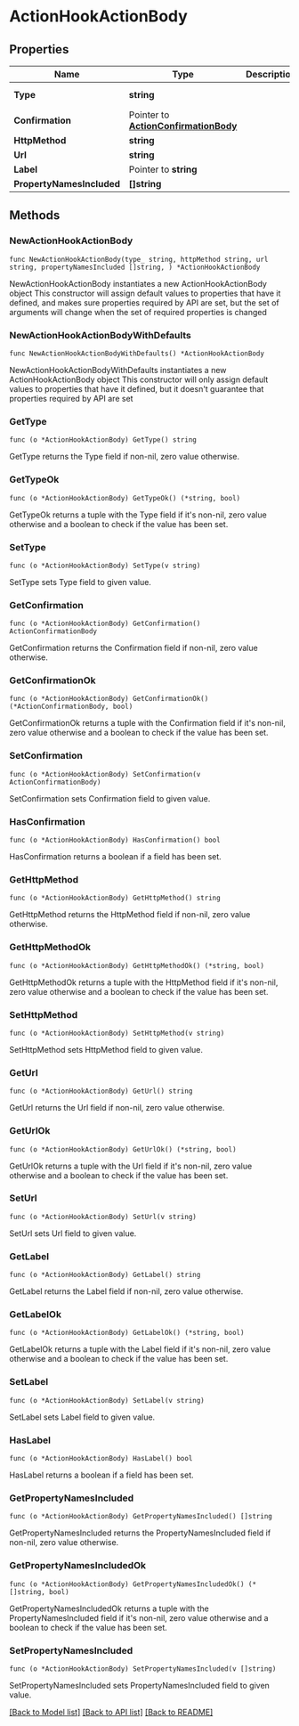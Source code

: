 # ActionHookActionBody

## Properties

Name | Type | Description | Notes
------------ | ------------- | ------------- | -------------
**Type** | **string** |  | [default to "ACTION_HOOK"]
**Confirmation** | Pointer to [**ActionConfirmationBody**](ActionConfirmationBody.md) |  | [optional] 
**HttpMethod** | **string** |  | 
**Url** | **string** |  | 
**Label** | Pointer to **string** |  | [optional] 
**PropertyNamesIncluded** | **[]string** |  | 

## Methods

### NewActionHookActionBody

`func NewActionHookActionBody(type_ string, httpMethod string, url string, propertyNamesIncluded []string, ) *ActionHookActionBody`

NewActionHookActionBody instantiates a new ActionHookActionBody object
This constructor will assign default values to properties that have it defined,
and makes sure properties required by API are set, but the set of arguments
will change when the set of required properties is changed

### NewActionHookActionBodyWithDefaults

`func NewActionHookActionBodyWithDefaults() *ActionHookActionBody`

NewActionHookActionBodyWithDefaults instantiates a new ActionHookActionBody object
This constructor will only assign default values to properties that have it defined,
but it doesn't guarantee that properties required by API are set

### GetType

`func (o *ActionHookActionBody) GetType() string`

GetType returns the Type field if non-nil, zero value otherwise.

### GetTypeOk

`func (o *ActionHookActionBody) GetTypeOk() (*string, bool)`

GetTypeOk returns a tuple with the Type field if it's non-nil, zero value otherwise
and a boolean to check if the value has been set.

### SetType

`func (o *ActionHookActionBody) SetType(v string)`

SetType sets Type field to given value.


### GetConfirmation

`func (o *ActionHookActionBody) GetConfirmation() ActionConfirmationBody`

GetConfirmation returns the Confirmation field if non-nil, zero value otherwise.

### GetConfirmationOk

`func (o *ActionHookActionBody) GetConfirmationOk() (*ActionConfirmationBody, bool)`

GetConfirmationOk returns a tuple with the Confirmation field if it's non-nil, zero value otherwise
and a boolean to check if the value has been set.

### SetConfirmation

`func (o *ActionHookActionBody) SetConfirmation(v ActionConfirmationBody)`

SetConfirmation sets Confirmation field to given value.

### HasConfirmation

`func (o *ActionHookActionBody) HasConfirmation() bool`

HasConfirmation returns a boolean if a field has been set.

### GetHttpMethod

`func (o *ActionHookActionBody) GetHttpMethod() string`

GetHttpMethod returns the HttpMethod field if non-nil, zero value otherwise.

### GetHttpMethodOk

`func (o *ActionHookActionBody) GetHttpMethodOk() (*string, bool)`

GetHttpMethodOk returns a tuple with the HttpMethod field if it's non-nil, zero value otherwise
and a boolean to check if the value has been set.

### SetHttpMethod

`func (o *ActionHookActionBody) SetHttpMethod(v string)`

SetHttpMethod sets HttpMethod field to given value.


### GetUrl

`func (o *ActionHookActionBody) GetUrl() string`

GetUrl returns the Url field if non-nil, zero value otherwise.

### GetUrlOk

`func (o *ActionHookActionBody) GetUrlOk() (*string, bool)`

GetUrlOk returns a tuple with the Url field if it's non-nil, zero value otherwise
and a boolean to check if the value has been set.

### SetUrl

`func (o *ActionHookActionBody) SetUrl(v string)`

SetUrl sets Url field to given value.


### GetLabel

`func (o *ActionHookActionBody) GetLabel() string`

GetLabel returns the Label field if non-nil, zero value otherwise.

### GetLabelOk

`func (o *ActionHookActionBody) GetLabelOk() (*string, bool)`

GetLabelOk returns a tuple with the Label field if it's non-nil, zero value otherwise
and a boolean to check if the value has been set.

### SetLabel

`func (o *ActionHookActionBody) SetLabel(v string)`

SetLabel sets Label field to given value.

### HasLabel

`func (o *ActionHookActionBody) HasLabel() bool`

HasLabel returns a boolean if a field has been set.

### GetPropertyNamesIncluded

`func (o *ActionHookActionBody) GetPropertyNamesIncluded() []string`

GetPropertyNamesIncluded returns the PropertyNamesIncluded field if non-nil, zero value otherwise.

### GetPropertyNamesIncludedOk

`func (o *ActionHookActionBody) GetPropertyNamesIncludedOk() (*[]string, bool)`

GetPropertyNamesIncludedOk returns a tuple with the PropertyNamesIncluded field if it's non-nil, zero value otherwise
and a boolean to check if the value has been set.

### SetPropertyNamesIncluded

`func (o *ActionHookActionBody) SetPropertyNamesIncluded(v []string)`

SetPropertyNamesIncluded sets PropertyNamesIncluded field to given value.



[[Back to Model list]](../README.md#documentation-for-models) [[Back to API list]](../README.md#documentation-for-api-endpoints) [[Back to README]](../README.md)


